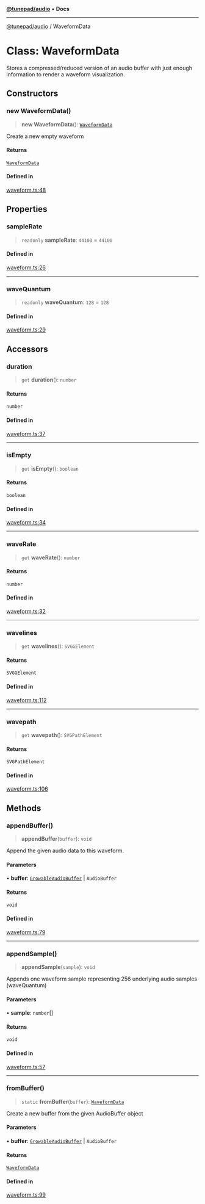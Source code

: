 [**@tunepad/audio**](../README.md) • **Docs**

***

[@tunepad/audio](../globals.md) / WaveformData

# Class: WaveformData

Stores a compressed/reduced version of an audio buffer with just enough information to 
render a waveform visualization.

## Constructors

### new WaveformData()

> **new WaveformData**(): [`WaveformData`](WaveformData.md)

Create a new empty waveform

#### Returns

[`WaveformData`](WaveformData.md)

#### Defined in

[waveform.ts:48](https://github.com/TIDAL-Lab/tunepad_audio/blob/9451562ae9f07b7b952ae7340ca3f4d9b8cd1a4e/src/waveform.ts#L48)

## Properties

### sampleRate

> `readonly` **sampleRate**: `44100` = `44100`

#### Defined in

[waveform.ts:26](https://github.com/TIDAL-Lab/tunepad_audio/blob/9451562ae9f07b7b952ae7340ca3f4d9b8cd1a4e/src/waveform.ts#L26)

***

### waveQuantum

> `readonly` **waveQuantum**: `128` = `128`

#### Defined in

[waveform.ts:29](https://github.com/TIDAL-Lab/tunepad_audio/blob/9451562ae9f07b7b952ae7340ca3f4d9b8cd1a4e/src/waveform.ts#L29)

## Accessors

### duration

> `get` **duration**(): `number`

#### Returns

`number`

#### Defined in

[waveform.ts:37](https://github.com/TIDAL-Lab/tunepad_audio/blob/9451562ae9f07b7b952ae7340ca3f4d9b8cd1a4e/src/waveform.ts#L37)

***

### isEmpty

> `get` **isEmpty**(): `boolean`

#### Returns

`boolean`

#### Defined in

[waveform.ts:34](https://github.com/TIDAL-Lab/tunepad_audio/blob/9451562ae9f07b7b952ae7340ca3f4d9b8cd1a4e/src/waveform.ts#L34)

***

### waveRate

> `get` **waveRate**(): `number`

#### Returns

`number`

#### Defined in

[waveform.ts:32](https://github.com/TIDAL-Lab/tunepad_audio/blob/9451562ae9f07b7b952ae7340ca3f4d9b8cd1a4e/src/waveform.ts#L32)

***

### wavelines

> `get` **wavelines**(): `SVGGElement`

#### Returns

`SVGGElement`

#### Defined in

[waveform.ts:112](https://github.com/TIDAL-Lab/tunepad_audio/blob/9451562ae9f07b7b952ae7340ca3f4d9b8cd1a4e/src/waveform.ts#L112)

***

### wavepath

> `get` **wavepath**(): `SVGPathElement`

#### Returns

`SVGPathElement`

#### Defined in

[waveform.ts:106](https://github.com/TIDAL-Lab/tunepad_audio/blob/9451562ae9f07b7b952ae7340ca3f4d9b8cd1a4e/src/waveform.ts#L106)

## Methods

### appendBuffer()

> **appendBuffer**(`buffer`): `void`

Append the given audio data to this waveform.

#### Parameters

• **buffer**: [`GrowableAudioBuffer`](GrowableAudioBuffer.md) \| `AudioBuffer`

#### Returns

`void`

#### Defined in

[waveform.ts:79](https://github.com/TIDAL-Lab/tunepad_audio/blob/9451562ae9f07b7b952ae7340ca3f4d9b8cd1a4e/src/waveform.ts#L79)

***

### appendSample()

> **appendSample**(`sample`): `void`

Appends one waveform sample representing 256 underlying audio samples (waveQuantum)

#### Parameters

• **sample**: `number`[]

#### Returns

`void`

#### Defined in

[waveform.ts:57](https://github.com/TIDAL-Lab/tunepad_audio/blob/9451562ae9f07b7b952ae7340ca3f4d9b8cd1a4e/src/waveform.ts#L57)

***

### fromBuffer()

> `static` **fromBuffer**(`buffer`): [`WaveformData`](WaveformData.md)

Create a new buffer from the given AudioBuffer object

#### Parameters

• **buffer**: [`GrowableAudioBuffer`](GrowableAudioBuffer.md) \| `AudioBuffer`

#### Returns

[`WaveformData`](WaveformData.md)

#### Defined in

[waveform.ts:99](https://github.com/TIDAL-Lab/tunepad_audio/blob/9451562ae9f07b7b952ae7340ca3f4d9b8cd1a4e/src/waveform.ts#L99)
